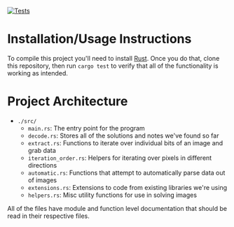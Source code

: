 [![Tests](https://github.com/jesselooney/cosc383-project4/actions/workflows/ci.yml/badge.svg)](https://github.com/jesselooney/cosc383-project4/actions/workflows/ci.yml)

# Installation/Usage Instructions

To compile this project you'll need to install [Rust](https://www.rust-lang.org/learn/get-started). Once you do that, clone this repository, then run `cargo test` to verify that all of the functionality is working as intended.

# Project Architecture

- `./src/`
  - `main.rs`: The entry point for the program
  - `decode.rs`: Stores all of the solutions and notes we've found so far
  - `extract.rs`: Functions to iterate over individual bits of an image and grab data
  - `iteration_order.rs`: Helpers for iterating over pixels in different directions
  - `automatic.rs`: Functions that attempt to automatically parse data out of images
  - `extensions.rs`: Extensions to code from existing libraries we're using
  - `helpers.rs`: Misc utility functions for use in solving images

All of the files have module and function level documentation that should be read in their respective files.
